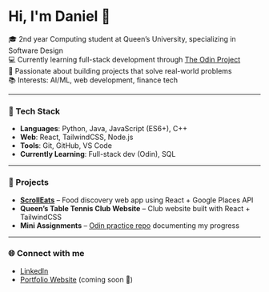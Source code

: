 # Hi, I'm Daniel 👋  

🎓 2nd year Computing student at Queen’s University, specializing in Software Design  
💻 Currently learning full-stack development through [The Odin Project](https://www.theodinproject.com/)  
🚀 Passionate about building projects that solve real-world problems  
📚 Interests: AI/ML, web development, finance tech  

---

### 🔨 Tech Stack
- **Languages**: Python, Java, JavaScript (ES6+), C++  
- **Web**: React, TailwindCSS, Node.js  
- **Tools**: Git, GitHub, VS Code  
- **Currently Learning**: Full-stack dev (Odin), SQL  

---

### 📌 Projects
- **[ScrollEats](https://github.com/juswamacbook/SPURHACKS-2025-SCROLLEATS)** – Food discovery web app using React + Google Places API  
- **Queen’s Table Tennis Club Website** – Club website built with React + TailwindCSS  
- **Mini Assignments** – [Odin practice repo](https://github.com/YOURUSERNAME/odin-practice) documenting my progress  

---

### 🌐 Connect with me
- [LinkedIn](https://linkedin.com/in/YOUR-LINKEDIN)  
- [Portfolio Website](https://YOUR-WEBSITE.com) (coming soon 🚧)  
